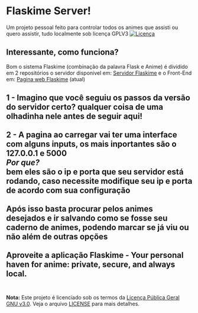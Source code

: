 # Flaskime Server!
Um projeto pessoal feito para controlar todos os animes que assisti ou quero assistir, tudo localmente sob licença GPLV3
[![Licença](https://www.gnu.org/graphics/gplv3-127x51.png)](https://www.gnu.org/licenses/gpl-3.0.html)

## Interessante, como funciona?
Bom o sistema Flaskime (combinação da palavra Flask e Anime) é dividido em 2 repositórios o servidor disponivel em:
<a href="https://github.com/Atn4s/Flaskime_server">Servidor Flaskime</a> 
e o Front-End em:
<a href="https://github.com/Atn4s/Flaskime_web">Pagina web Flaskime</a> (atual)


<b> 1 - Imagino que você seguiu os passos da versão do servidor certo? qualquer coisa de uma olhadinha nele antes de seguir aqui!</b>
<br>
<br>
<b> 2 - A pagina ao carregar vai ter uma interface com alguns inputs, os mais inportantes são o 127.0.0.1 e 5000</b>
<br>
<i> Por que? </i>
<br>
<b> bem eles são o ip e porta que seu servidor está rodando, caso necessite modifique seu ip e porta de acordo com sua configuração</b>
<br>
<br>
<b> Após isso basta procurar pelos animes desejados e ir salvando como se fosse seu caderno de animes, podendo marcar se já viu ou não além de outras opções</b>
<br>
<br>
<b> Aproveite a aplicação Flaskime - Your personal haven for anime: private, secure, and always local.</b>
<br>
<br>
---
**Nota:**
Este projeto é licenciado sob os termos da [Licença Pública Geral GNU v3.0](https://www.gnu.org/licenses/gpl-3.0.html). Veja o arquivo [LICENSE](LICENSE) para mais detalhes.